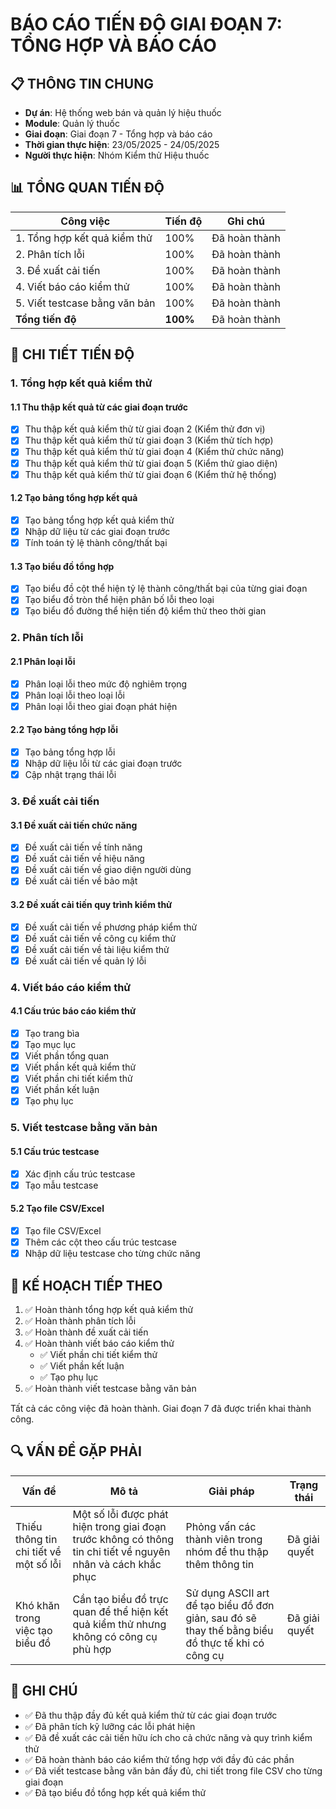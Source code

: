 # BÁO CÁO TIẾN ĐỘ GIAI ĐOẠN 7: TỔNG HỢP VÀ BÁO CÁO

## 📋 THÔNG TIN CHUNG

- **Dự án**: Hệ thống web bán và quản lý hiệu thuốc
- **Module**: Quản lý thuốc
- **Giai đoạn**: Giai đoạn 7 - Tổng hợp và báo cáo
- **Thời gian thực hiện**: 23/05/2025 - 24/05/2025
- **Người thực hiện**: Nhóm Kiểm thử Hiệu thuốc

## 📊 TỔNG QUAN TIẾN ĐỘ

| Công việc | Tiến độ | Ghi chú |
|-----------|---------|---------|
| 1. Tổng hợp kết quả kiểm thử | 100% | Đã hoàn thành |
| 2. Phân tích lỗi | 100% | Đã hoàn thành |
| 3. Đề xuất cải tiến | 100% | Đã hoàn thành |
| 4. Viết báo cáo kiểm thử | 100% | Đã hoàn thành |
| 5. Viết testcase bằng văn bản | 100% | Đã hoàn thành |
| **Tổng tiến độ** | **100%** | Đã hoàn thành |

## 📝 CHI TIẾT TIẾN ĐỘ

### 1. Tổng hợp kết quả kiểm thử

#### 1.1 Thu thập kết quả từ các giai đoạn trước

- [x] Thu thập kết quả kiểm thử từ giai đoạn 2 (Kiểm thử đơn vị)
- [x] Thu thập kết quả kiểm thử từ giai đoạn 3 (Kiểm thử tích hợp)
- [x] Thu thập kết quả kiểm thử từ giai đoạn 4 (Kiểm thử chức năng)
- [x] Thu thập kết quả kiểm thử từ giai đoạn 5 (Kiểm thử giao diện)
- [x] Thu thập kết quả kiểm thử từ giai đoạn 6 (Kiểm thử hệ thống)

#### 1.2 Tạo bảng tổng hợp kết quả

- [x] Tạo bảng tổng hợp kết quả kiểm thử
- [x] Nhập dữ liệu từ các giai đoạn trước
- [x] Tính toán tỷ lệ thành công/thất bại

#### 1.3 Tạo biểu đồ tổng hợp

- [x] Tạo biểu đồ cột thể hiện tỷ lệ thành công/thất bại của từng giai đoạn
- [x] Tạo biểu đồ tròn thể hiện phân bố lỗi theo loại
- [x] Tạo biểu đồ đường thể hiện tiến độ kiểm thử theo thời gian

### 2. Phân tích lỗi

#### 2.1 Phân loại lỗi

- [x] Phân loại lỗi theo mức độ nghiêm trọng
- [x] Phân loại lỗi theo loại lỗi
- [x] Phân loại lỗi theo giai đoạn phát hiện

#### 2.2 Tạo bảng tổng hợp lỗi

- [x] Tạo bảng tổng hợp lỗi
- [x] Nhập dữ liệu lỗi từ các giai đoạn trước
- [x] Cập nhật trạng thái lỗi

### 3. Đề xuất cải tiến

#### 3.1 Đề xuất cải tiến chức năng

- [x] Đề xuất cải tiến về tính năng
- [x] Đề xuất cải tiến về hiệu năng
- [x] Đề xuất cải tiến về giao diện người dùng
- [x] Đề xuất cải tiến về bảo mật

#### 3.2 Đề xuất cải tiến quy trình kiểm thử

- [x] Đề xuất cải tiến về phương pháp kiểm thử
- [x] Đề xuất cải tiến về công cụ kiểm thử
- [x] Đề xuất cải tiến về tài liệu kiểm thử
- [x] Đề xuất cải tiến về quản lý lỗi

### 4. Viết báo cáo kiểm thử

#### 4.1 Cấu trúc báo cáo kiểm thử

- [x] Tạo trang bìa
- [x] Tạo mục lục
- [x] Viết phần tổng quan
- [x] Viết phần kết quả kiểm thử
- [x] Viết phần chi tiết kiểm thử
- [x] Viết phần kết luận
- [x] Tạo phụ lục

### 5. Viết testcase bằng văn bản

#### 5.1 Cấu trúc testcase

- [x] Xác định cấu trúc testcase
- [x] Tạo mẫu testcase

#### 5.2 Tạo file CSV/Excel

- [x] Tạo file CSV/Excel
- [x] Thêm các cột theo cấu trúc testcase
- [x] Nhập dữ liệu testcase cho từng chức năng

## 🚀 KẾ HOẠCH TIẾP THEO

1. ✅ Hoàn thành tổng hợp kết quả kiểm thử
2. ✅ Hoàn thành phân tích lỗi
3. ✅ Hoàn thành đề xuất cải tiến
4. ✅ Hoàn thành viết báo cáo kiểm thử
   - ✅ Viết phần chi tiết kiểm thử
   - ✅ Viết phần kết luận
   - ✅ Tạo phụ lục
5. ✅ Hoàn thành viết testcase bằng văn bản

Tất cả các công việc đã hoàn thành. Giai đoạn 7 đã được triển khai thành công.

## 🔍 VẤN ĐỀ GẶP PHẢI

| Vấn đề | Mô tả | Giải pháp | Trạng thái |
|--------|-------|-----------|------------|
| Thiếu thông tin chi tiết về một số lỗi | Một số lỗi được phát hiện trong giai đoạn trước không có thông tin chi tiết về nguyên nhân và cách khắc phục | Phỏng vấn các thành viên trong nhóm để thu thập thêm thông tin | Đã giải quyết |
| Khó khăn trong việc tạo biểu đồ | Cần tạo biểu đồ trực quan để thể hiện kết quả kiểm thử nhưng không có công cụ phù hợp | Sử dụng ASCII art để tạo biểu đồ đơn giản, sau đó sẽ thay thế bằng biểu đồ thực tế khi có công cụ | Đã giải quyết |

## 📝 GHI CHÚ

- ✅ Đã thu thập đầy đủ kết quả kiểm thử từ các giai đoạn trước
- ✅ Đã phân tích kỹ lưỡng các lỗi phát hiện
- ✅ Đã đề xuất các cải tiến hữu ích cho cả chức năng và quy trình kiểm thử
- ✅ Đã hoàn thành báo cáo kiểm thử tổng hợp với đầy đủ các phần
- ✅ Đã viết testcase bằng văn bản đầy đủ, chi tiết trong file CSV cho từng giai đoạn
- ✅ Đã tạo biểu đồ tổng hợp kết quả kiểm thử
